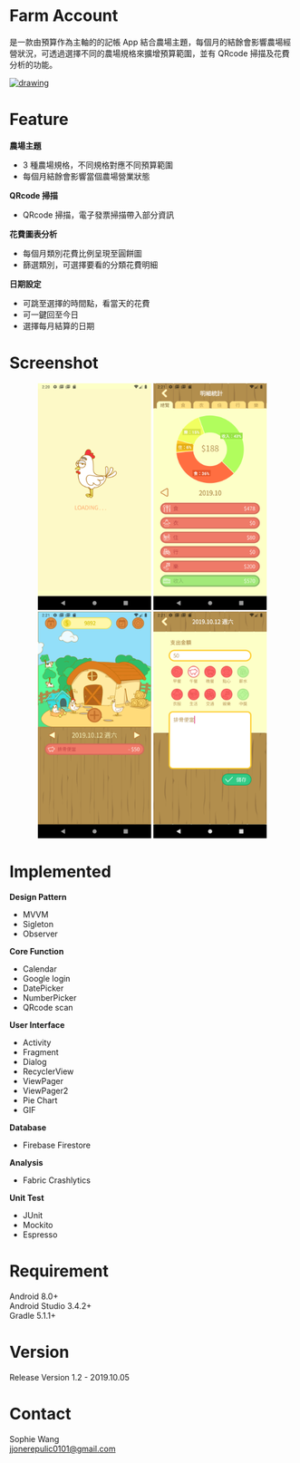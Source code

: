 # Farm Account
是一款由預算作為主軸的的記帳 App 結合農場主題，每個月的結餘會影響農場經營狀況，可透過選擇不同的農場規格來擴增預算範圍，並有 QRcode 掃描及花費分析的功能。

<a href="https://play.google.com/store/apps/details?id=com.snc.farmaccount">
<img src="https://i0.hdslb.com/bfs/article/58666d256ea1a984f55b2938d820e8978c1b8d6c.png" alt="drawing" width="200"/>
</a>

# Feature
**農場主題**

- 3 種農場規格，不同規格對應不同預算範圍
- 每個月結餘會影響當個農場營業狀態

**QRcode 掃描**

- QRcode 掃描，電子發票掃描帶入部分資訊

**花費圖表分析**

- 每個月類別花費比例呈現至圓餅圖
- 篩選類別，可選擇要看的分類花費明細

**日期設定**

- 可跳至選擇的時間點，看當天的花費
- 可一鍵回至今日
- 選擇每月結算的日期

# Screenshot
<p align="center">
  <img src="https://github.com/com0101/farmaccount/blob/master/screenshot/RM4.png" alt="drawing" width="200"/> <img   src="https://github.com/com0101/farmaccount/blob/master/screenshot/RM3.png" alt="drawing" width="200"/> <img src="https://github.com/com0101/farmaccount/blob/master/screenshot/RM2.png" alt="drawing" width="200"/> <img src="https://github.com/com0101/farmaccount/blob/master/screenshot/RM1.png" alt="drawing" width="200"/>
</p>

# Implemented
**Design Pattern**

- MVVM
- Sigleton
- Observer

**Core Function**

- Calendar
- Google login
- DatePicker
- NumberPicker
- QRcode scan

**User Interface**

- Activity
- Fragment
- Dialog
- RecyclerView
- ViewPager
- ViewPager2
- Pie Chart
- GIF

**Database**

- Firebase Firestore

**Analysis**

- Fabric Crashlytics

**Unit Test**

- JUnit
- Mockito
- Espresso

# Requirement
Android 8.0+  
Android Studio 3.4.2+  
Gradle 5.1.1+

# Version
Release Version 1.2 - 2019.10.05

# Contact
Sophie Wang  
jjonerepulic0101@gmail.com





